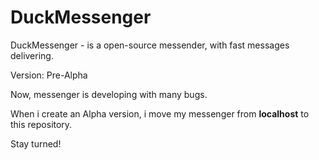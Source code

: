 # DuckMessenger
DuckMessenger - is a open-source messender, with fast messages delivering.

Version: Pre-Alpha


Now, messenger is developing with many bugs.

When i create an Alpha version, i move my messenger from <b>localhost</b> to this repository.

Stay turned!

